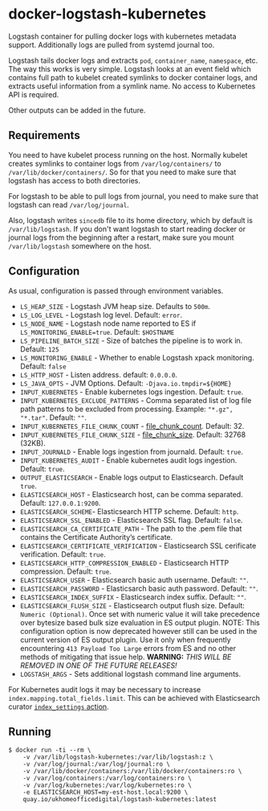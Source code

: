 # docker-logstash-kubernetes

Logstash container for pulling docker logs with kubernetes metadata support.
Additionally logs are pulled from systemd journal too.

Logstash tails docker logs and extracts `pod`, `container_name`, `namespace`,
etc. The way this works is very simple. Logstash looks at an event field which
contains full path to kubelet created symlinks to docker container logs, and
extracts useful information from a symlink name. No access to Kubernetes API
is required.

Other outputs can be added in the future.

## Requirements

You need to have kubelet process running on the host. Normally kubelet creates
symlinks to container logs from `/var/log/containers/` to
`/var/lib/docker/containers/`. So for that you need to make sure that logstash
has access to both directories.

For logstash to be able to pull logs from journal, you need to make sure that
logstash can read `/var/log/journal`.

Also, logstash writes `sincedb` file to its home directory, which by default is
`/var/lib/logstash`. If you don't want logstash to start reading docker or
journal logs from the beginning after a restart, make sure you mount
`/var/lib/logstash` somewhere on the host.

## Configuration

As usual, configuration is passed through environment variables.

- `LS_HEAP_SIZE` - Logstash JVM heap size. Defaults to `500m`.
- `LS_LOG_LEVEL` - Logstash log level. Default: `error`.
- `LS_NODE_NAME` - Logstash node name reported to ES if `LS_MONITORING_ENABLE=true`. Default: `$HOSTNAME`
- `LS_PIPELINE_BATCH_SIZE` - Size of batches the pipeline is to work in. Default: `125`
- `LS_MONITORING_ENABLE` - Whether to enable Logstash xpack monitoring. Default: `false`
- `LS_HTTP_HOST` - Listen address. default: `0.0.0.0`.
- `LS_JAVA_OPTS` - JVM Options. Default: `-Djava.io.tmpdir=${HOME}`
- `INPUT_KUBERNETES` - Enable kubernetes logs ingestion. Default: `true`.
- `INPUT_KUBERNETES_EXCLUDE_PATTERNS` - Comma separated list of log file path patterns to be excluded from processing. Example: `"*.gz", "*.tar"`. Default: `""`.
- `INPUT_KUBERNETES_FILE_CHUNK_COUNT` - [file_chunk_count](https://www.elastic.co/guide/en/logstash/6.8/plugins-inputs-file.html#plugins-inputs-file-file_chunk_count). Default: 32.
- `INPUT_KUBERNETES_FILE_CHUNK_SIZE` - [file_chunk_size](https://www.elastic.co/guide/en/logstash/6.8/plugins-inputs-file.html#plugins-inputs-file-file_chunk_size). Default: 32768 (32KB).
- `INPUT_JOURNALD` - Enable logs ingestion from journald. Default: `true`.
- `INPUT_KUBERNETES_AUDIT` - Enable kubernetes audit logs ingestion. Default: `true`.
- `OUTPUT_ELASTICSEARCH` - Enable logs output to Elasticsearch. Default `true`.
- `ELASTICSEARCH_HOST` - Elasticsearch host, can be comma separated. Default: `127.0.0.1:9200`.
- `ELASTICSEARCH_SCHEME`- Elasticsearch HTTP scheme. Default: `http`.
- `ELASTICSEARCH_SSL_ENABLED` - Elasticsearch SSL flag. Default: `false`.
- `ELASTICSEARCH_CA_CERTIFICATE_PATH` - The path to the .pem file that contains the Certificate Authority’s certificate.
- `ELASTICSEARCH_CERTIFICATE_VERIFICATION` - Elasticsearch SSL cerificate verification. Default: `true`.
- `ELASTICSEARCH_HTTP_COMPRESSION_ENABLED` - Elasticsearch HTTP compression. Default: `true`.
- `ELASTICSEARCH_USER` - Elasticsearch basic auth username. Default: `""`.
- `ELASTICSEARCH_PASSWORD` - Elasticsarch basic auth password. Default: `""`.
- `ELASTICSEARCH_INDEX_SUFFIX` - Elasticsearch index suffix. Default: `""`.
- `ELASTICSEARCH_FLUSH_SIZE` - Elasticsearch output flush size. Default: `Numeric (Optional)`. Once set with numeric value it will take precedence over bytesize based bulk size evaluation in ES output plugin. NOTE: This configuration option is now deprecated however still can be used in the current version of ES output plugin. Use it only when frequently encountering `413 Payload Too Large` errors from ES and no other methods of mitigating that issue help.
**WARNING:** *THIS WILL BE REMOVED IN ONE OF THE FUTURE RELEASES!*
- `LOGSTASH_ARGS` - Sets additional logstash command line arguments.

For Kubernetes audit logs it may be necessary to increase `index.mapping.total_fields.limit`. This can be achieved with Elasticsearch curator [`index_settings` action](https://www.elastic.co/guide/en/elasticsearch/client/curator/5.1/index_settings.html).

## Running

```
$ docker run -ti --rm \
    -v /var/lib/logstash-kubernetes:/var/lib/logstash:z \
    -v /var/log/journal:/var/log/journal:ro \
    -v /var/lib/docker/containers:/var/lib/docker/containers:ro \
    -v /var/log/containers:/var/log/containers:ro \
    -v /var/log/kubernetes:/var/log/kubernetes:ro \
    -e ELASTICSEARCH_HOST=my-est-host.local:9200 \
    quay.io/ukhomeofficedigital/logstash-kubernetes:latest
```
